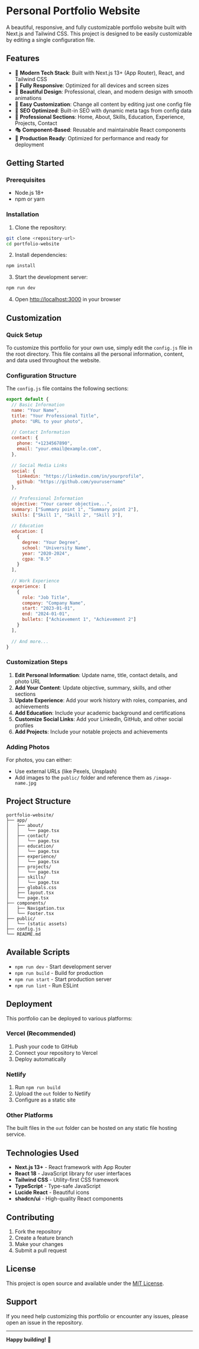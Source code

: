 # Personal Portfolio Website

A beautiful, responsive, and fully customizable portfolio website built with Next.js and Tailwind CSS. This project is designed to be easily customizable by editing a single configuration file.

## Features

- 🚀 **Modern Tech Stack**: Built with Next.js 13+ (App Router), React, and Tailwind CSS
- 📱 **Fully Responsive**: Optimized for all devices and screen sizes
- 🎨 **Beautiful Design**: Professional, clean, and modern design with smooth animations
- 🔧 **Easy Customization**: Change all content by editing just one config file
- 🎯 **SEO Optimized**: Built-in SEO with dynamic meta tags from config data
- 💼 **Professional Sections**: Home, About, Skills, Education, Experience, Projects, Contact
- 🎭 **Component-Based**: Reusable and maintainable React components
- 🌟 **Production Ready**: Optimized for performance and ready for deployment

## Getting Started

### Prerequisites

- Node.js 18+ 
- npm or yarn

### Installation

1. Clone the repository:
```bash
git clone <repository-url>
cd portfolio-website
```

2. Install dependencies:
```bash
npm install
```

3. Start the development server:
```bash
npm run dev
```

4. Open [http://localhost:3000](http://localhost:3000) in your browser

## Customization

### Quick Setup

To customize this portfolio for your own use, simply edit the `config.js` file in the root directory. This file contains all the personal information, content, and data used throughout the website.

### Configuration Structure

The `config.js` file contains the following sections:

```javascript
export default {
  // Basic Information
  name: "Your Name",
  title: "Your Professional Title",
  photo: "URL to your photo",
  
  // Contact Information
  contact: {
    phone: "+1234567890",
    email: "your.email@example.com",
  },
  
  // Social Media Links
  social: {
    linkedin: "https://linkedin.com/in/yourprofile",
    github: "https://github.com/yourusername"
  },
  
  // Professional Information
  objective: "Your career objective...",
  summary: ["Summary point 1", "Summary point 2"],
  skills: ["Skill 1", "Skill 2", "Skill 3"],
  
  // Education
  education: [
    {
      degree: "Your Degree",
      school: "University Name",
      year: "2020-2024",
      cgpa: "8.5"
    }
  ],
  
  // Work Experience
  experience: [
    {
      role: "Job Title",
      company: "Company Name",
      start: "2023-01-01",
      end: "2024-01-01",
      bullets: ["Achievement 1", "Achievement 2"]
    }
  ],
  
  // And more...
}
```

### Customization Steps

1. **Edit Personal Information**: Update name, title, contact details, and photo URL
2. **Add Your Content**: Update objective, summary, skills, and other sections
3. **Update Experience**: Add your work history with roles, companies, and achievements
4. **Add Education**: Include your academic background and certifications
5. **Customize Social Links**: Add your LinkedIn, GitHub, and other social profiles
6. **Add Projects**: Include your notable projects and achievements

### Adding Photos

For photos, you can either:
- Use external URLs (like Pexels, Unsplash)
- Add images to the `public/` folder and reference them as `/image-name.jpg`

## Project Structure

```
portfolio-website/
├── app/
│   ├── about/
│   │   └── page.tsx
│   ├── contact/
│   │   └── page.tsx
│   ├── education/
│   │   └── page.tsx
│   ├── experience/
│   │   └── page.tsx
│   ├── projects/
│   │   └── page.tsx
│   ├── skills/
│   │   └── page.tsx
│   ├── globals.css
│   ├── layout.tsx
│   └── page.tsx
├── components/
│   ├── Navigation.tsx
│   └── Footer.tsx
├── public/
│   └── (static assets)
├── config.js
└── README.md
```

## Available Scripts

- `npm run dev` - Start development server
- `npm run build` - Build for production
- `npm run start` - Start production server
- `npm run lint` - Run ESLint

## Deployment

This portfolio can be deployed to various platforms:

### Vercel (Recommended)
1. Push your code to GitHub
2. Connect your repository to Vercel
3. Deploy automatically

### Netlify
1. Run `npm run build`
2. Upload the `out` folder to Netlify
3. Configure as a static site

### Other Platforms
The built files in the `out` folder can be hosted on any static file hosting service.

## Technologies Used

- **Next.js 13+** - React framework with App Router
- **React 18** - JavaScript library for user interfaces
- **Tailwind CSS** - Utility-first CSS framework
- **TypeScript** - Type-safe JavaScript
- **Lucide React** - Beautiful icons
- **shadcn/ui** - High-quality React components

## Contributing

1. Fork the repository
2. Create a feature branch
3. Make your changes
4. Submit a pull request

## License

This project is open source and available under the [MIT License](LICENSE).

## Support

If you need help customizing this portfolio or encounter any issues, please open an issue in the repository.

---

**Happy building!** 🚀